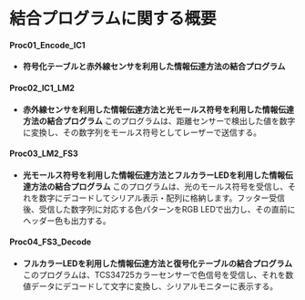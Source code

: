 # 結合プログラムに関する概要

#### Proc01_Encode_IC1
* **符号化テーブルと赤外線センサを利用した情報伝達方法の結合プログラム** 

#### Proc02_IC1_LM2
* **赤外線センサを利用した情報伝達方法と光モールス符号を利用した情報伝達方法の結合プログラム** 
このプログラムは、距離センサーで検出した値を数字に変換し、その数字列をモールス符号としてレーザーで送信する。
#### Proc03_LM2_FS3
* **光モールス符号を利用した情報伝達方法とフルカラーLEDを利用した情報伝達方法の結合プログラム** 
このプログラムは、光のモールス符号を受信し、それを数字にデコードしてシリアル表示・配列に格納します。フッター受信後、受信した数字列に対応する色パターンをRGB LEDで出力し、その直前にヘッダー色も出力する。

#### Proc04_FS3_Decode
* **フルカラーLEDを利用した情報伝達方法と復号化テーブルの結合プログラム**
このプログラムは、TCS34725カラーセンサーで色信号を受信し、それを数値データにデコードして文字に変換し、シリアルモニターに表示する。
